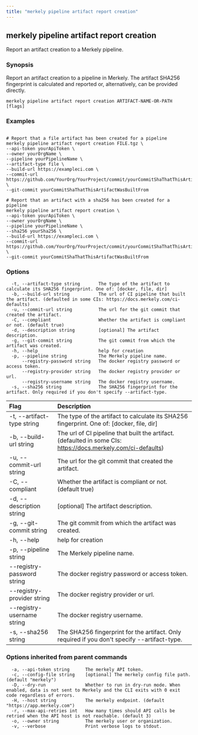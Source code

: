 ```yaml
---
title: "merkely pipeline artifact report creation"
---
```


## merkely pipeline artifact report creation

Report an artifact creation to a Merkely pipeline. 

### Synopsis

   Report an artifact creation to a pipeline in Merkely. 
   The artifact SHA256 fingerprint is calculated and reported 
   or, alternatively, can be provided directly. 


```shell
merkely pipeline artifact report creation ARTIFACT-NAME-OR-PATH [flags]
```

### Examples

```shell

# Report that a file artifact has been created for a pipeline
merkely pipeline artifact report creation FILE.tgz \
--api-token yourApiToken \
--owner yourOrgName \
--pipeline yourPipelineName \
--artifact-type file \
--build-url https://exampleci.com \
--commit-url https://github.com/YourOrg/YourProject/commit/yourCommitShaThatThisArtifactWasBuiltFrom \
--git-commit yourCommitShaThatThisArtifactWasBuiltFrom

# Report that an artifact with a sha256 has been created for a pipeline
merkely pipeline artifact report creation \
--api-token yourApiToken \
--owner yourOrgName \
--pipeline yourPipelineName \
--sha256 yourSha256 \
--build-url https://exampleci.com \
--commit-url https://github.com/YourOrg/YourProject/commit/yourCommitShaThatThisArtifactWasBuiltFrom \
--git-commit yourCommitShaThatThisArtifactWasBuiltFrom

```

### Options

```
  -t, --artifact-type string       The type of the artifact to calculate its SHA256 fingerprint. One of: [docker, file, dir]
  -b, --build-url string           The url of CI pipeline that built the artifact. (defaulted in some CIs: https://docs.merkely.com/ci-defaults)
  -u, --commit-url string          The url for the git commit that created the artifact.
  -C, --compliant                  Whether the artifact is compliant or not. (default true)
  -d, --description string         [optional] The artifact description.
  -g, --git-commit string          The git commit from which the artifact was created.
  -h, --help                       help for creation
  -p, --pipeline string            The Merkely pipeline name.
      --registry-password string   The docker registry password or access token.
      --registry-provider string   The docker registry provider or url.
      --registry-username string   The docker registry username.
  -s, --sha256 string              The SHA256 fingerprint for the artifact. Only required if you don't specify --artifact-type.
```

|               Flag               |      Description                |
| :------------------------------- | :-------------------- |
|  -t, --artifact-type string      | The type of the artifact to calculate its SHA256 fingerprint. One of: [docker, file, dir] |
|  -b, --build-url string          | The url of CI pipeline that built the artifact. (defaulted in some CIs: https://docs.merkely.com/ci-defaults) |
|  -u, --commit-url string         | The url for the git commit that created the artifact. |
|  -C, --compliant                 | Whether the artifact is compliant or not. (default true) |
|  -d, --description string        | [optional] The artifact description. |
|  -g, --git-commit string         | The git commit from which the artifact was created. |
|  -h, --help                      | help for creation |
|  -p, --pipeline string           | The Merkely pipeline name. |
|      --registry-password string  | The docker registry password or access token. |
|      --registry-provider string  | The docker registry provider or url. |
|      --registry-username string  | The docker registry username. |
|  -s, --sha256 string             | The SHA256 fingerprint for the artifact. Only required if you don't specify --artifact-type. |

### Options inherited from parent commands

```
  -a, --api-token string      The merkely API token.
  -c, --config-file string    [optional] The merkely config file path. (default "merkely")
  -D, --dry-run               Whether to run in dry-run mode. When enabled, data is not sent to Merkely and the CLI exits with 0 exit code regardless of errors.
  -H, --host string           The merkely endpoint. (default "https://app.merkely.com")
  -r, --max-api-retries int   How many times should API calls be retried when the API host is not reachable. (default 3)
  -o, --owner string          The merkely user or organization.
  -v, --verbose               Print verbose logs to stdout.
```

